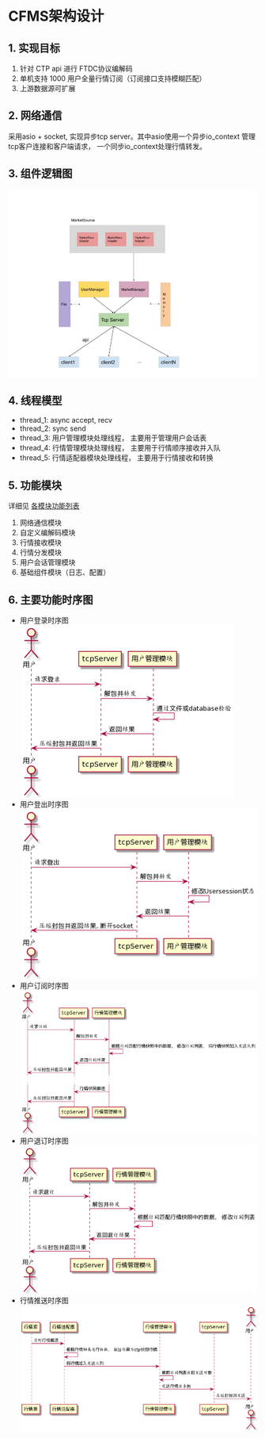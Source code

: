 # CFMS架构设计

## 1. 实现目标

1. 针对 CTP api 进行 FTDC协议编解码
2. 单机支持 1000 用户全量行情订阅（订阅接口支持模糊匹配）
3. 上游数据源可扩展

## 2. 网络通信

采用asio + socket, 实现异步tcp server。其中asio使用一个异步io_context 管理tcp客户连接和客户端请求， 一个同步io_context处理行情转发。

## 3. 组件逻辑图

![CMFS组件逻辑图](./images/CMFS组件逻辑图.jpg)



## 4. 线程模型
+ thread_1: async accept, recv
+ thread_2: sync send
+ thread_3: 用户管理模块处理线程， 主要用于管理用户会话表
+ thread_4: 行情管理模块处理线程， 主要用于行情顺序接收并入队
+ thread_5: 行情适配器模块处理线程， 主要用于行情接收和转换

## 5. 功能模块
详细见 [各模块功能列表](./功能列表.md)
1. 网络通信模块
2. 自定义编解码模块
3. 行情接收模块
4. 行情分发模块
5. 用户会话管理模块
6. 基础组件模块（日志、配置）

## 6. 主要功能时序图

- 用户登录时序图  
    ![用户登录时序图](./images/用户登录.png)
- 用户登出时序图  
    ![用户登出时序图](./images/用户登出.png)
- 用户订阅时序图  
    ![用户订阅时序图](./images/行情订阅.png)
- 用户退订时序图  
    ![用户退订时序图](./images/行情退订.png)
- 行情推送时序图  
    ![行情推送时序图](./images/行情推送.png)